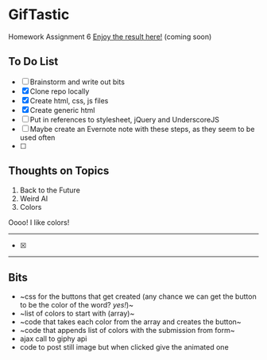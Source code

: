 # GifTastic
Homework Assignment 6
[Enjoy the result here!](https://mathfour.github.io/GifTastic/) (coming soon)

## To Do List
* &#9744; Brainstorm and write out bits
* &#9746; Clone repo locally
* &#9746; Create html, css, js files
* &#9746; Create generic html
* &#9744; Put in references to stylesheet, jQuery and UnderscoreJS
* &#9744; Maybe create an Evernote note with these steps, as they seem to be used often
* &#9744; 

## Thoughts on Topics

1. Back to the Future
2. Weird Al
3. Colors

Oooo! I like colors!

******

* &#9746;
******

## Bits

* ~css for the buttons that get created (any chance we can get the button to be the color of the 
word? *yes!*)~
* ~list of colors to start with (array)~
* ~code that takes each color from the array and creates the button~
* ~code that appends list of colors with the submission from form~
* ajax call to giphy api
* code to post still image but when clicked give the animated one